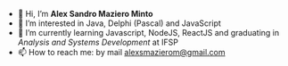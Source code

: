 - 👋 Hi, I’m **Alex Sandro Maziero Minto**
- 👀 I’m interested in Java, Delphi (Pascal) and JavaScript
- 🌱 I’m currently learning Javascript, NodeJS, ReactJS and graduating in *Analysis and Systems Development* at IFSP
- 📫 How to reach me: by mail alexsmazierom@gmail.com

<!---
alexsmazierom/alexsmazierom is a ✨ special ✨ repository because its `README.md` (this file) appears on your GitHub profile.
You can click the Preview link to take a look at your changes.
--->
